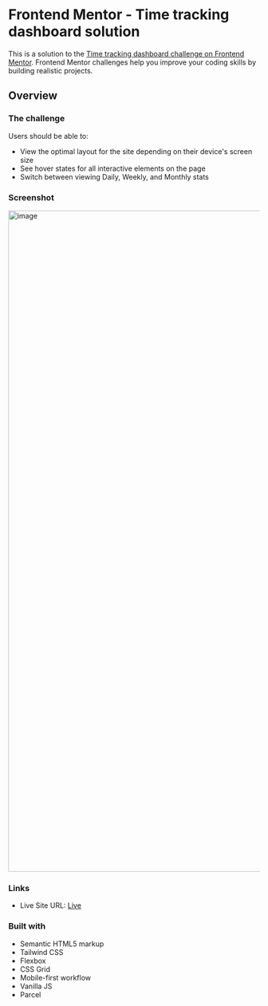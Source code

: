 # Frontend Mentor - Time tracking dashboard solution

This is a solution to the [Time tracking dashboard challenge on Frontend Mentor](https://www.frontendmentor.io/challenges/time-tracking-dashboard-UIQ7167Jw). Frontend Mentor challenges help you improve your coding skills by building realistic projects. 

## Overview

### The challenge

Users should be able to:

- View the optimal layout for the site depending on their device's screen size
- See hover states for all interactive elements on the page
- Switch between viewing Daily, Weekly, and Monthly stats

### Screenshot

<img width="1326" alt="image" src="https://github.com/kadheryna/training-projects/assets/72280779/dc085145-7044-45a5-bb34-c3ede913b31c">


### Links

- Live Site URL: [Live](https://eclectic-cocada-baf24f.netlify.app/)

### Built with

- Semantic HTML5 markup
- Tailwind CSS
- Flexbox
- CSS Grid
- Mobile-first workflow
- Vanilla JS
- Parcel
